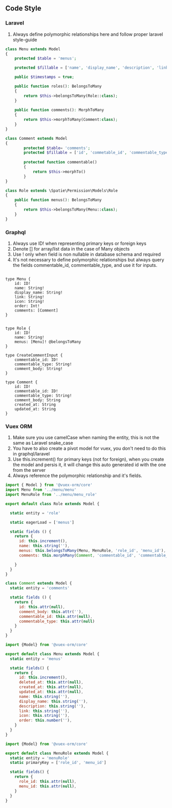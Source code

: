 ## Code Style

### Laravel
1. Always define polymorphic relationships here and follow proper laravel style-guide
```php
class Menu extends Model
{
    protected $table = 'menus';

    protected $fillable = ['name', 'display_name', 'description', 'link', 'icon', 'order'];

    public $timestamps = true;

    public function roles(): BelongsToMany
    {
        return $this->belongsToMany(Role::class);
    }
    
    public function comments(): MorphToMany
    {
        return $this->morphToMany(Comment:class);
    }
} 

class Comment extends Model 
{
        protected $table= 'comments';
        protected $fillable = ['id', 'commetable_id', 'commentable_type', 'comment_body', 'created_at', 'deleted_at'];
        
        protected function commentable()
        {
            return $this->morphTo()
        }
}
```


```php
class Role extends \Spatie\Permission\Models\Role
{
    public function menus(): BelongsToMany
    {
        return $this->belongsToMany(Menu::class);
    }
}

```

### Graphql
1. Always use ID! when representing primary keys or foreign keys
2. Denote [] for array/list data in the case of Many objects
3. Use ! only when field is non nullable in database schema and required
4. It's not necessary to define polymorphic relationships but always query the fields commentable_id, commentable_type, and use it for inputs. 
```

type Menu {
    id: ID!
    name: String!
    display_name: String!
    link: String!
    icon: String!
    order: Int!
    comments: [Comment]
}


type Role {
    id: ID!
    name: String!
    menus: [Menu]! @belongsToMany
}

type CreateCommentInput {
    commentable_id: ID!
    commentable_type: String!
    comment_body: String!
}

type Comment {
    id: ID!
    commentable_id: ID!
    commentable_type: String!
    comment_body: String
    created_at: String
    updated_at: String  
}

```

### Vuex ORM
1. Make sure you use camelCase when naming the entity, this is not the same as Laravel snake_case
2. You have to also create a pivot model for vuex, you don't need to do this in graphql/laravel
3. Use this.increment() for primary keys (not for foreign), when you create the model and persis it, it will change this auto generated id with the one from the server
4. Always reference the polymorphic relationship and it's fields.

```javascript
import { Model } from '@vuex-orm/core'
import Menu from '../menu/menu'
import MenuRole from '../menu/menu_role'

export default class Role extends Model {

  static entity = 'role'

  static eagerLoad = ['menus']

  static fields () {
    return {
      id: this.increment(),
      name: this.string(''),
      menus: this.belongsToMany(Menu, MenuRole, 'role_id', 'menu_id'),
      comments: this.morphMany(Comment, 'commentable_id', 'commentable_type')

    }
  }
}

class Comment extends Model {
  static entity = 'comments'

  static fields () {
    return {
      id: this.attr(null),
      comment_body: this.attr(''),
      commentable_id: this.attr(null),
      commentable_type: this.attr(null)
    }
  }
}

```

```javascript
import {Model} from '@vuex-orm/core'

export default class Menu extends Model {
  static entity = 'menus'

  static fields() {
    return {
      id: this.increment(),
      deleted_at: this.attr(null),
      created_at: this.attr(null),
      updated_at: this.attr(null),
      name: this.string(''),
      display_name: this.string(''),
      description: this.string(''),
      link: this.string(''),
      icon: this.string(''),
      order: this.number(''),
    }
  }
}
```

```javascript
import {Model} from '@vuex-orm/core'

export default class MenuRole extends Model {
  static entity = 'menuRole'
  static primaryKey = ['role_id', 'menu_id']

  static fields() {
    return {
      role_id: this.attr(null),
      menu_id: this.attr(null),
    }
  }
}
```

